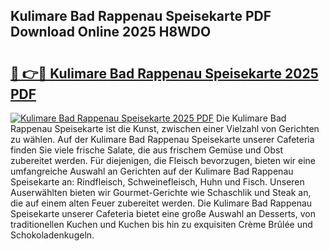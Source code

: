 ## Kulimare Bad Rappenau Speisekarte PDF Download Online 2025 H8WDO

# <h2><a href="http://gc8m2u.nevu.top/?p=Kulimare+Bad+Rappenau+Speisekarte">🔗 👉🔴 Kulimare Bad Rappenau Speisekarte 2025 PDF</a></h2>

[![Kulimare Bad Rappenau Speisekarte 2025 PDF](https://i.imgur.com/dBaPXMq.png)](http://gc8m2u.nevu.top/?p=Kulimare+Bad+Rappenau+Speisekarte)
Die Kulimare Bad Rappenau Speisekarte ist die Kunst, zwischen einer Vielzahl von Gerichten zu wählen. Auf der Kulimare Bad Rappenau Speisekarte unserer Cafeteria finden Sie viele frische Salate, die aus frischem Gemüse und Obst zubereitet werden. Für diejenigen, die Fleisch bevorzugen, bieten wir eine umfangreiche Auswahl an Gerichten auf der Kulimare Bad Rappenau Speisekarte an: Rindfleisch, Schweinefleisch, Huhn und Fisch. Unseren Auserwählten bieten wir Gourmet-Gerichte wie Schaschlik und Steak an, die auf einem alten Feuer zubereitet werden. Die Kulimare Bad Rappenau Speisekarte unserer Cafeteria bietet eine große Auswahl an Desserts, von traditionellen Kuchen und Kuchen bis hin zu exquisiten Crème Brûlée und Schokoladenkugeln.
